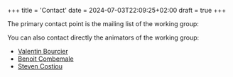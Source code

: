 +++
title = 'Contact'
date = 2024-07-03T22:09:25+02:00
draft = true
+++

The primary contact point is the mailing list of the working group: <TODO>

You can also contact directly the animators of the working group:
- [Valentin Bourcier](https://www.linkedin.com/in/valentin-bourcier/)
- [Benoit Combemale](https://people.irisa.fr/Benoit.Combemale/)
- [Steven Costiou](https://kloum.io/costiou/)
